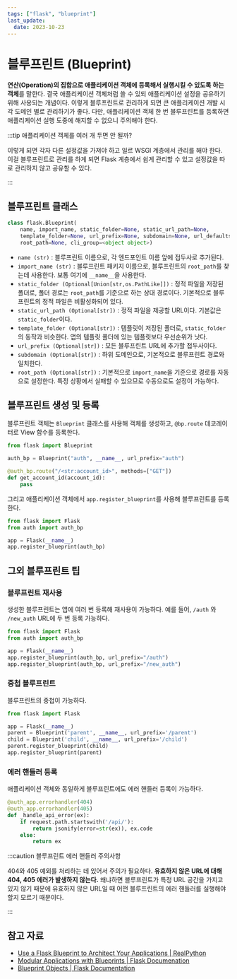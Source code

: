 ```yaml
---
tags: ["flask", "blueprint"]
last_update:
  date: 2023-10-23
---
```

# 블루프린트 (Blueprint)

**연산(Operation)의 집합으로 애플리케이션 객체에 등록해서 실행시킬 수 있도록 하는 객체**를 말한다. 결국 애플리케이션 객체처럼 쓸 수 있되 애플리케이션 설정을 공유하기 위해 사용되는 개념이다.
이렇게 블루프린트로 관리하게 되면 큰 애플리케이션 개발 시 각 도메인 별로 관리하기가 좋다. 다만, 애플리케이션 객체 한 번 블루프린트를 등록하면 애플리케이션 실행 도중에 해지할 수 없으니 주의해야 한다.

:::tip 애플리케이션 객체를 여러 개 두면 안 될까?

이렇게 되면 각자 다른 설정값을 가져야 하고 일르 WSGI 계층에서 관리를 해야 한다. 이걸 블루프린트로 관리를 하게 되면 Flask 계층에서 쉽게 관리할 수 있고 설정값을 따로 관리하지 않고 공유할 수 있다.

:::

## 블루프린트 클래스
```python
class flask.Blueprint(
    name, import_name, static_folder=None, static_url_path=None,
    template_folder=None, url_prefix=None, subdomain=None, url_defaults=None,
    root_path=None, cli_group=<object object>)
```

- `name (str)` : 블루프린트 이름으로, 각 엔드포인트 이름 앞에 접두사로 추가된다.
- `import_name (str)` : 블루프린트 패키지 이름으로, 블루프린트의 `root_path`를 찾는데 사용한다. 보통 여기에 `__name__`을 사용한다.
- `static_folder (Optional[Union[str,os.PathLike]])` : 정적 파일을 저장된 폴더로, 폴더 경로는 `root_path`를 기준으로 하는 상대 경로이다. 기본적으로 블루프린트의 정적 파일은 비활성화되어 있다.
- `static_url_path (Optional[str])` : 정적 파일을 제공할 URL이다. 기본값은 `static_folder`이다.
- `template_folder (Optional[str])` : 템플릿이 저장된 폴더로, `static_folder`의 동작과 비슷한다. 앱의 템플릿 폴더에 있는 템플릿보다 우선순위가 낫다.
- `url_prefix (Optional[str])` : 모든 블루프린트 URL에 추가할 접두사이다.
- `subdomain (Optional[str])` : 하위 도메인으로, 기본적으로 블루프린트 경로와 일치한다.
- `root_path (Optional[str])` : 기본적으로 `import_name`을 기준으로 경로를 자동으로 설정한다. 특정 상황에서 실패할 수 있으므로 수동으로도 설정이 가능하다.

## 블루프린트 생성 및 등록
블루프린트 객체는 `Blueprint` 클래스를 사용해 객체를 생성하고, `@bp.route` 데코레이터로 View 함수를 등록한다.

```python showLineNumbers
from flask import Blueprint

auth_bp = Blueprint("auth", __name__, url_prefix="auth")

@auth_bp.route("/<str:account_id>", methods=["GET"])
def get_account_id(account_id):
	pass
```

그리고 애플리케이션 객체에서 `app.register_blueprint`를 사용해 블루프린트를 등록한다.

```python showLineNumbers
from flask import Flask
from auth import auth_bp

app = Flask(__name__)
app.register_blueprint(auth_bp)
```

## 그외 블루프린트 팁

### 블루프린트 재사용

생성한 블루프린트는 앱에 여러 번 등록해 재사용이 가능하다. 예를 들어, `/auth` 와 `/new_auth` URL에 두 번 등록 가능하다.

```python showLineNumbers
from flask import Flask
from auth import auth_bp

app = Flask(__name__)
app.register_blueprint(auth_bp, url_prefix="/auth")
app.register_blueprint(auth_bp, url_prefix="/new_auth")
```

### 중첩 블루프린트

블루프린트의 중첩이 가능하다.

```python showLineNumbers
from flask import Flask

app = Flask(__name__)
parent = Blueprint('parent', __name__, url_prefix='/parent')
child = Blueprint('child', __name__, url_prefix='/child')
parent.register_blueprint(child)
app.register_blueprint(parent)
```

### 에러 핸들러 등록

애플리케이션 객체와 동일하게 블루프린트에도 에러 핸들러 등록이 가능하다.

```python showLineNumbers
@auth_app.errorhandler(404)
@auth_app.errorhandler(405)
def _handle_api_error(ex):
    if request.path.startswith('/api/'):
        return jsonify(error=str(ex)), ex.code
    else:
        return ex
```

:::caution 블루프린트 에러 핸들러 주의사항

404와 405 예외를 처리하는 데 있어서 주의가 필요하다. **유효하지 않은 URL에 대해 404, 405 에러가 발생하지 않는다.** 왜냐하면 블루프린트가 특정 URL 공간을 가지고 있지 않기 때문에 유효하지 않은 URL일 때 어떤 블루프린트의 에러 핸들러를 실행해야 할지 모르기 때문이다.

:::

## 참고 자료
- [Use a Flask Blueprint to Architect Your Applications | RealPython](https://realpython.com/flask-blueprint/)
- [Modular Applications with Blueprints | Flask Documenation](https://flask.palletsprojects.com/en/3.0.x/blueprints/)
- [Blueprint Objects | Flask Documentation](https://flask.palletsprojects.com/en/2.0.x/api/#blueprint-objects)